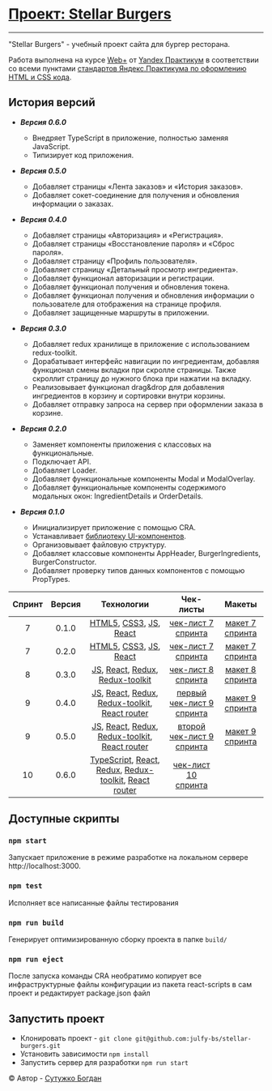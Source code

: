 # [Проект: Stellar Burgers](<https://github.com/julfy-bs/stellar-burgers>)

***
"Stellar Burgers" - учебный проект сайта для бургер ресторана.

Работа выполнена на курсе [Web+][yandex-practicum-web-plus] от [Yandex Практикум][yandex-practicum-url] в соответствии
со всеми пунктами [стандартов Яндекс.Практикума по оформлению HTML и CSS кода][yandex-styleguide].

## История версий

- ***Версия 0.6.0***

  - Внедряет TypeScript в приложение, полностью заменяя JavaScript.
  - Типизирует код приложения.


- ***Версия 0.5.0***

    - Добавляет страницы «Лента заказов» и «История заказов».
    - Добавляет сокет-соединение для получения и обновления информации о заказах.


- ***Версия 0.4.0***

    - Добавляет страницы «Авторизация» и «Регистрация».
    - Добавляет страницы «Восстановление пароля» и «Сброс пароля».
    - Добавляет страницу «Профиль пользователя».
    - Добавляет страницу «Детальный просмотр ингредиента».
    - Добавляет функционал авторизации и регистрации.
    - Добавляет функционал получения и обновления токена.
    - Добавляет функционал получения и обновления информации о пользователе для отображения на странице профиля.
    - Добавляет защищенные маршруты в приложении.


- ***Версия 0.3.0***

    - Добавляет redux хранилище в приложение с использованием redux-toolkit.
    - Дорабатывает интерфейс навигации по ингредиентам, добавляя функционал смены вкладки при скролле страницы. Также
      скроллит страницу до нужного блока при нажатии на вкладку.
    - Реализовывает функционал drag&drop для добавления ингредиентов в корзину и сортировки внутри корзины.
    - Добавляет отправку запроса на сервер при оформлении заказа в корзине.


- ***Версия 0.2.0***

    - Заменяет компоненты приложения с классовых на функциональные.
    - Подключает API.
    - Добавляет Loader.
    - Добавляет функциональные компоненты Modal и ModalOverlay.
    - Добавляет функциональные компоненты содержимого модальных окон: IngredientDetails и OrderDetails.


- ***Версия 0.1.0***

    - Инициализирует приложение с помощью CRA.
    - Устанавливает [библиотеку UI-компонентов][project-ui-library].
    - Организовывает файловую структуру.
    - Добавляет классовые компоненты AppHeader, BurgerIngredients, BurgerConstructor.
    - Добавляет проверку типов данных компонентов с помощью PropTypes.

| Спринт | Версия |                                                               Технологии                                                                |                     Чек-листы                      |               Макеты               |
|:------:|:------:|:---------------------------------------------------------------------------------------------------------------------------------------:|:--------------------------------------------------:|:----------------------------------:|
|   7    | 0.1.0  |                                [HTML5][tech-html], [CSS3][tech-css], [JS][tech-js], [React][tech-react]                                 |     [чек-лист 7 спринта][project-checklist-1]      | [макет 7 спринта][project-figma-1] |
|   7    | 0.2.0  |                                [HTML5][tech-html], [CSS3][tech-css], [JS][tech-js], [React][tech-react]                                 |     [чек-лист 7 спринта][project-checklist-1]      | [макет 7 спринта][project-figma-1] |
|   8    | 0.3.0  |                      [JS][tech-js], [React][tech-react], [Redux][tech-redux], [Redux-toolkit][tech-redux-toolkit]                       |     [чек-лист 8 спринта][project-checklist-2]      | [макет 8 спринта][project-figma-2] |
|   9    | 0.4.0  |     [JS][tech-js], [React][tech-react], [Redux][tech-redux], [Redux-toolkit][tech-redux-toolkit], [React router][tech-react-router]     | [первый чек-лист 9 спринта][project-checklist-3-1] | [макет 9 спринта][project-figma-3] |
|   9    | 0.5.0  |     [JS][tech-js], [React][tech-react], [Redux][tech-redux], [Redux-toolkit][tech-redux-toolkit], [React router][tech-react-router]     | [второй чек-лист 9 спринта][project-checklist-3-1] | [макет 9 спринта][project-figma-3] |
|   10   | 0.6.0  | [TypeScript][tech-ts], [React][tech-react], [Redux][tech-redux], [Redux-toolkit][tech-redux-toolkit], [React router][tech-react-router] |     [чек-лист 10 спринта][project-checklist-4]     |                                    |

## Доступные скрипты

### `npm start`

Запускает приложение в режиме разработке на локальном сервере http://localhost:3000.

### `npm test`

Исполняет все написанные файлы тестирования

### `npm run build`

Генерирует оптимизированную сборку проекта в папке `build/`

### `npm run eject`

После запуска команды CRA необратимо копирует все инфраструктурные файлы конфигурации из пакета react-scripts в сам
проект и редактирует package.json файл

## Запустить проект

- Клонировать проект - `git clone git@github.com:julfy-bs/stellar-burgers.git`
- Установить зависимости `npm install`
- Запустить сервер для разработки `npm run start`

&copy; Автор - [Сутужко Богдан][author-github]

[//]: # 'Общие переменные для проектов Yandex'

[yandex-practicum-web-plus]: https://practicum.yandex.ru/promo/long-courses/web

[yandex-practicum-url]: https://practicum.yandex.ru/

[yandex-styleguide]: https://code.s3.yandex.net/web-developer/static/design-rules/index.html

[//]: # 'Общие переменные автора'

[author-github]: https://github.com/julfy-bs

[//]: # 'Переменные приложения'

[project-checklist-1]: https://code.s3.yandex.net/web-plus/checklists/checklist_pdf/checklist_7.pdf

[project-checklist-2]: https://code.s3.yandex.net/web-plus/checklists/checklist_pdf/checklist_8.pdf

[project-checklist-3-1]: https://code.s3.yandex.net/web-plus/checklists/checklist_pdf/checklist_9-1.pdf

[project-checklist-3-2]: https://code.s3.yandex.net/web-plus/checklists/checklist_pdf/checklist_9-2.pdf

[project-checklist-4]: https://code.s3.yandex.net/web-plus/checklists/checklist_pdf/checklist_10.pdf

[project-figma-1]: https://www.figma.com/file/zFGN2O5xktHl9VmoOieq5E/React-_-%D0%9F%D1%80%D0%BE%D0%B5%D0%BA%D1%82%D0%BD%D1%8B%D0%B5-%D0%B7%D0%B0%D0%B4%D0%B0%D1%87%D0%B8_external_link?node-id=0%3A1

[project-figma-2]: https://www.figma.com/file/ocw9a6hNGeAejl4F3G9fp8/React-_-%D0%9F%D1%80%D0%BE%D0%B5%D0%BA%D1%82%D0%BD%D1%8B%D0%B5-%D0%B7%D0%B0%D0%B4%D0%B0%D1%87%D0%B8-(3-%D0%BC%D0%B5%D1%81%D1%8F%D1%86%D0%B0)_external_link?type=design&node-id=2973-2131&t=yKnqfxFYJJXliLJ3-0

[project-figma-3]: https://www.figma.com/file/ocw9a6hNGeAejl4F3G9fp8/React-_-%D0%9F%D1%80%D0%BE%D0%B5%D0%BA%D1%82%D0%BD%D1%8B%D0%B5-%D0%B7%D0%B0%D0%B4%D0%B0%D1%87%D0%B8-(3-%D0%BC%D0%B5%D1%81%D1%8F%D1%86%D0%B0)_external_link?type=design&node-id=6291-2799&mode=design

[project-ui-library]: https://yandex-practicum.github.io/react-developer-burger-ui-components/

[//]: # 'Переменные используемых технологий'

[tech-html]: https://html5.org/

[tech-css]: https://www.w3.org/Style/CSS/Overview.en.html

[tech-js]: https://www.javascript.com/

[tech-ts]: https://www.typescriptlang.org/

[tech-react]: https://react.dev/

[tech-react-router]: https://reactrouter.com/en/main

[tech-redux]: https://redux.js.org/

[tech-redux-toolkit]: https://redux-toolkit.js.org/